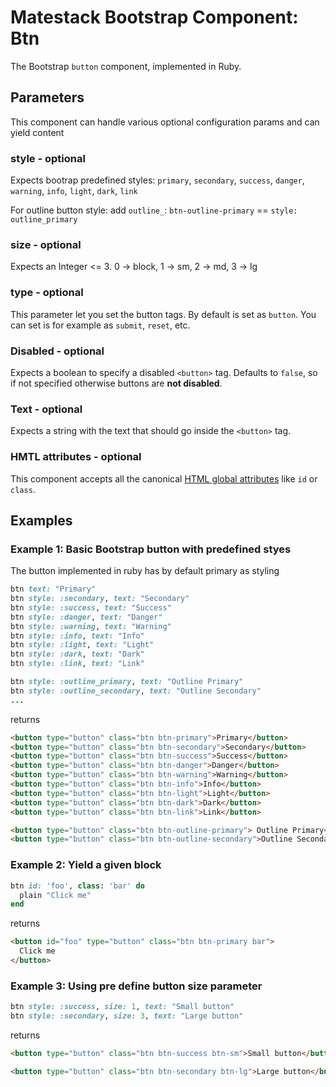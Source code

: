 # Matestack Bootstrap Component: Btn

The Bootstrap `button` component, implemented in Ruby.

## Parameters
This component can handle various optional configuration params and can yield content

### style - optional
Expects bootrap predefined styles: `primary`, `secondary`, `success`, `danger`, `warning`, `info`, `light`, `dark`, `link`

For outline button style: add `outline_`: `btn-outline-primary` == `style: outline_primary`

### size - optional
Expects an Integer <= 3.
0 -> block, 1 -> sm, 2 -> md, 3 -> lg

### type - optional
This parameter let you set the button tags. By default is set as `button`. You can set is for example as `submit`, `reset`, etc.

### Disabled - optional
Expects a boolean to specify a disabled `<button>` tag. Defaults to `false`, so if not specified otherwise buttons are **not disabled**.

### Text - optional
Expects a string with the text that should go inside the `<button>` tag.

### HMTL attributes - optional
This component accepts all the canonical [HTML global attributes](https://www.w3schools.com/tags/ref_standardattributes.asp) like `id` or `class`.

## Examples

### Example 1: Basic Bootstrap button with predefined styes
The button implemented in ruby has by default primary as styling

```ruby
btn text: "Primary"
btn style: :secondary, text: "Secondary"
btn style: :success, text: "Success"
btn style: :danger, text: "Danger"
btn style: :warning, text: "Warning"
btn style: :info, text: "Info"
btn style: :light, text: "Light"
btn style: :dark, text: "Dark"
btn style: :link, text: "Link"

btn style: :outline_primary, text: "Outline Primary"
btn style: :outline_secondary, text: "Outline Secondary"
...
```

returns

```html
<button type="button" class="btn btn-primary">Primary</button>
<button type="button" class="btn btn-secondary">Secondary</button>
<button type="button" class="btn btn-success">Success</button>
<button type="button" class="btn btn-danger">Danger</button>
<button type="button" class="btn btn-warning">Warning</button>
<button type="button" class="btn btn-info">Info</button>
<button type="button" class="btn btn-light">Light</button>
<button type="button" class="btn btn-dark">Dark</button>
<button type="button" class="btn btn-link">Link</button>

<button type="button" class="btn btn-outline-primary"> Outline Primary</button>
<button type="button" class="btn btn-outline-secondary">Outline Secondary</button>
```

### Example 2: Yield a given block

```ruby
btn id: 'foo', class: 'bar' do
  plain "Click me"
end
```

returns

```html
<button id="foo" type="button" class="btn btn-primary bar">
  Click me
</button>
```


### Example 3: Using pre define button size parameter
```ruby
btn style: :success, size: 1, text: "Small button"
btn style: :secondary, size: 3, text: "Large button"
```

returns

```html
<button type="button" class="btn btn-success btn-sm">Small button</button>

<button type="button" class="btn btn-secondary btn-lg">Large button</button>

```
